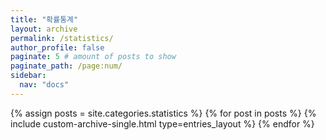 ```yaml
---
title: "확률통계"
layout: archive
permalink: /statistics/
author_profile: false
paginate: 5 # amount of posts to show
paginate_path: /page:num/
sidebar:
  nav: "docs"
---
```

<!-- 카테고리가 동일분류로 된것 만큼 루프 -->
{% assign posts = site.categories.statistics %}
  {% for post in posts %}
    {% include custom-archive-single.html type=entries_layout %}
  {% endfor %}
  
